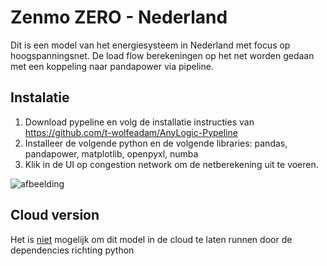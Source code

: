 # Zenmo ZERO - Nederland
Dit is een model van het energiesysteem in Nederland met focus op hoogspanningsnet.
De load flow berekeningen op het net worden gedaan met een koppeling naar pandapower via pipeline.

## Instalatie

1. Download pypeline en volg de installatie instructies van https://github.com/t-wolfeadam/AnyLogic-Pypeline
2. Installeer de volgende python en de volgende libraries: pandas, pandapower, matplotlib, openpyxl, numba
3. Klik in de UI op congestion network om de netberekening uit te voeren.

![afbeelding](https://github.com/ZEnMo/Nederland-hoogspanningsnet/assets/38351577/90b36b17-8047-4bb6-b773-815b952edd4f)

## Cloud version
Het is <ins>niet</ins> mogelijk om dit model in de cloud te laten runnen door de dependencies richting python
